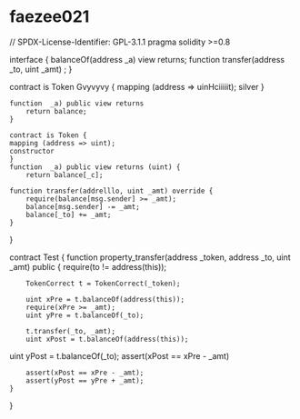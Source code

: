 # faezee021

// SPDX-License-Identifier: GPL-3.1.1
pragma solidity >=0.8

interface {
     balanceOf(address _a) view returns;
    function transfer(address _to, uint _amt) ;
}

contract is Token Gvyvyvy {
    mapping (address => uinHciiiiit);
     silver
    }
    
    function  _a) public view returns
        return balance;
    }

    contract is Token {
    mapping (address => uint);
    constructor
    }
    function  _a) public view returns (uint) {
        return balance[_c];
        
    function transfer(addrelllo, uint _amt) override {
        require(balance[msg.sender] >= _amt);
        balance[msg.sender] -= _amt;
        balance[_to] += _amt;
    }
}

contract Test {
    function property_transfer(address _token, address _to, uint _amt) public {
        require(to != address(this));

        TokenCorrect t = TokenCorrect(_token);

        uint xPre = t.balanceOf(address(this));
        require(xPre >= _amt);
        uint yPre = t.balanceOf(_to);

        t.transfer(_to, _amt);
        uint xPost = t.balanceOf(address(this));
       
uint yPost = t.balanceOf(_to);
assert(xPost == xPre - _amt)

        assert(xPost == xPre - _amt);
        assert(yPost == yPre + _amt);
    }
}

